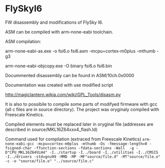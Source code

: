 # FlySkyI6
FW disassembly and modifications of FlySky I6.

ASM can be compiled with arm-none-eabi toolchain.

ASM compilation:

arm-none-eabi-as.exe -o fsi6.o fsi6.asm -mcpu=cortex-m0plus -mthumb -g3

arm-none-eabi-objcopy.exe -O binary fsi6.o fsi6.bin

Docummented disassembly can be found in ASM/10ch.0x0000

Documentation was created with use modified script 

http://magiclantern.wikia.com/wiki/GPL_Tools/disasm.py

It is also to possibile to compile some parts of modifyed firmware with gcc (all c files are in source directory).
The project was oryginaly compiled with Freescale Kinetics. 

Compiled elements must be replaced later in oryginal file (addresses are described in source/MKL16Z64xxx4_flash.ld)

Command used for compilation (extraced from Freescale Kinetics)
`arm-none-eabi-gcc -mcpu=cortex-m0plus -mthumb -Os -fmessage-length=0 -fsigned-char -ffunction-sections -fdata-sections -Wall  -g -D"CPU_MKL16Z64VLH4" -I../startup -I../board -I../utilities -I../CMSIS -I../drivers -std=gnu99 -MMD -MP -MF"source/file.d" -MT"source/file.o" -c -o "source/file.o" "../source/file.c"`
